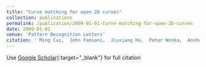 ```yaml
---
title: "Curve matching for open 2D curves"
collection: publications
permalink: /publication/2009-01-01-Curve-matching-for-open-2D-curves
date: 2009-01-01
venue: 'Pattern Recognition Letters'
citation: ' Ming Cui,  John Femiani,  Jiuxiang Hu,  Peter Wonka,  Anshuman Razdan, &quot;Curve matching for open 2D curves.&quot; Pattern Recognition Letters, 2009.'
---
```

Use [Google Scholar](https://scholar.google.com/scholar?q=Curve+matching+for+open+2D+curves){:target="_blank"} for full citation